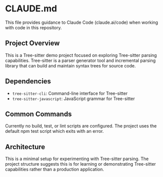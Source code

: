 # CLAUDE.md

This file provides guidance to Claude Code (claude.ai/code) when working with code in this repository.

## Project Overview

This is a Tree-sitter demo project focused on exploring Tree-sitter parsing capabilities. Tree-sitter is a parser generator tool and incremental parsing library that can build and maintain syntax trees for source code.

## Dependencies

- `tree-sitter-cli`: Command-line interface for Tree-sitter
- `tree-sitter-javascript`: JavaScript grammar for Tree-sitter

## Common Commands

Currently no build, test, or lint scripts are configured. The project uses the default npm test script which exits with an error.

## Architecture

This is a minimal setup for experimenting with Tree-sitter parsing. The project structure suggests this is for learning or demonstrating Tree-sitter capabilities rather than a production application.